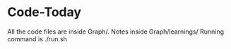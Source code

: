 # Code-Today


All the code files are inside Graph/. 
Notes inside Graph/learnings/
Running command is ./run.sh
